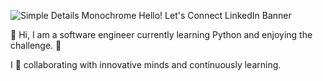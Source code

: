 
![Simple Details Monochrome Hello! Let's Connect LinkedIn Banner](https://user-images.githubusercontent.com/104706798/176554368-c55fa204-3cab-4109-9dbc-8d3428815632.jpg)



👋 Hi, I am a software engineer currently learning Python and enjoying the challenge. 🌱 

 I 💞️ collaborating with innovative minds and continuously learning.





<!---
AmandaFrisk/AmandaFrisk is a ✨ special ✨ repository because its `README.md` (this file) appears on your GitHub profile.
You can click the Preview link to take a look at your changes.
--->
